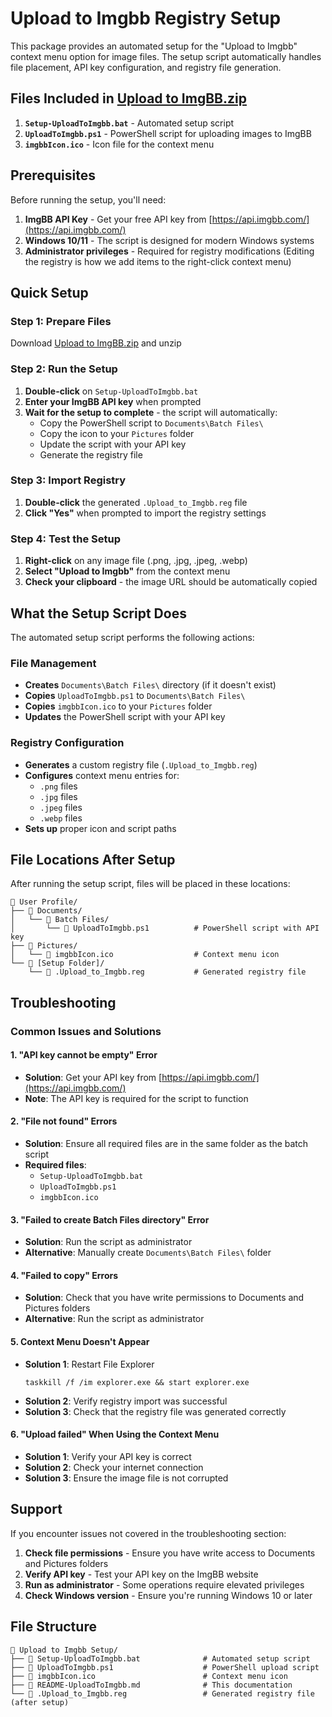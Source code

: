 # Upload to Imgbb Registry Setup

This package provides an automated setup for the "Upload to Imgbb" context menu option for image files. The setup script automatically handles file placement, API key configuration, and registry file generation.

## Files Included in [Upload to ImgBB.zip](https://github.com/fosterbarnes/PublicFiles/blob/main/Upload%20%20to%20ImgBB/Upload%20%20to%20ImgBB.zip)

1. **`Setup-UploadToImgbb.bat`** - Automated setup script 
2. **`UploadToImgbb.ps1`** - PowerShell script for uploading images to ImgBB
3. **`imgbbIcon.ico`** - Icon file for the context menu

## Prerequisites

Before running the setup, you'll need:

1. **ImgBB API Key** - Get your free API key from [https://api.imgbb.com/](https://api.imgbb.com/)
2. **Windows 10/11** - The script is designed for modern Windows systems
3. **Administrator privileges** - Required for registry modifications (Editing the registry is how we add items to the right-click context menu)

## Quick Setup

### Step 1: Prepare Files
Download [Upload to ImgBB.zip](https://raw.githubusercontent.com/fosterbarnes/PublicFiles/main/Upload%20%20to%20ImgBB/Upload%20%20to%20ImgBB.zip) and unzip

### Step 2: Run the Setup
1. **Double-click** on `Setup-UploadToImgbb.bat` 
2. **Enter your ImgBB API key** when prompted
3. **Wait for the setup to complete** - the script will automatically:
   - Copy the PowerShell script to `Documents\Batch Files\`
   - Copy the icon to your `Pictures` folder
   - Update the script with your API key
   - Generate the registry file

### Step 3: Import Registry
1. **Double-click** the generated `.Upload_to_Imgbb.reg` file
2. **Click "Yes"** when prompted to import the registry settings

### Step 4: Test the Setup
1. **Right-click** on any image file (.png, .jpg, .jpeg, .webp)
2. **Select "Upload to Imgbb"** from the context menu
3. **Check your clipboard** - the image URL should be automatically copied

## What the Setup Script Does

The automated setup script performs the following actions:

### File Management
- **Creates** `Documents\Batch Files\` directory (if it doesn't exist)
- **Copies** `UploadToImgbb.ps1` to `Documents\Batch Files\`
- **Copies** `imgbbIcon.ico` to your `Pictures` folder
- **Updates** the PowerShell script with your API key

### Registry Configuration
- **Generates** a custom registry file (`.Upload_to_Imgbb.reg`)
- **Configures** context menu entries for:
  - `.png` files
  - `.jpg` files
  - `.jpeg` files
  - `.webp` files
- **Sets up** proper icon and script paths

## File Locations After Setup

After running the setup script, files will be placed in these locations:

```
📁 User Profile/
├── 📁 Documents/
│   └── 📁 Batch Files/
│       └── 📄 UploadToImgbb.ps1          # PowerShell script with API key
├── 📁 Pictures/
│   └── 📄 imgbbIcon.ico                  # Context menu icon
└── 📁 [Setup Folder]/
    └── 📄 .Upload_to_Imgbb.reg           # Generated registry file
```

## Troubleshooting

### Common Issues and Solutions

#### 1. "API key cannot be empty" Error
- **Solution**: Get your API key from [https://api.imgbb.com/](https://api.imgbb.com/)
- **Note**: The API key is required for the script to function

#### 2. "File not found" Errors
- **Solution**: Ensure all required files are in the same folder as the batch script
- **Required files**:
  - `Setup-UploadToImgbb.bat`
  - `UploadToImgbb.ps1`
  - `imgbbIcon.ico`

#### 3. "Failed to create Batch Files directory" Error
- **Solution**: Run the script as administrator
- **Alternative**: Manually create `Documents\Batch Files\` folder

#### 4. "Failed to copy" Errors
- **Solution**: Check that you have write permissions to Documents and Pictures folders
- **Alternative**: Run the script as administrator

#### 5. Context Menu Doesn't Appear
- **Solution 1**: Restart File Explorer
  ```
  taskkill /f /im explorer.exe && start explorer.exe
  ```
- **Solution 2**: Verify registry import was successful
- **Solution 3**: Check that the registry file was generated correctly

#### 6. "Upload failed" When Using the Context Menu
- **Solution 1**: Verify your API key is correct
- **Solution 2**: Check your internet connection
- **Solution 3**: Ensure the image file is not corrupted

## Support

If you encounter issues not covered in the troubleshooting section:

1. **Check file permissions** - Ensure you have write access to Documents and Pictures folders
2. **Verify API key** - Test your API key on the ImgBB website
3. **Run as administrator** - Some operations require elevated privileges
4. **Check Windows version** - Ensure you're running Windows 10 or later

## File Structure

```
📁 Upload to Imgbb Setup/
├── 📄 Setup-UploadToImgbb.bat              # Automated setup script
├── 📄 UploadToImgbb.ps1                    # PowerShell upload script
├── 📄 imgbbIcon.ico                        # Context menu icon
├── 📄 README-UploadToImgbb.md              # This documentation
└── 📄 .Upload_to_Imgbb.reg                 # Generated registry file (after setup)
```